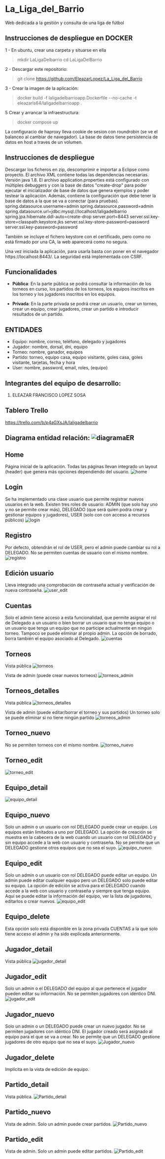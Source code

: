 # La_Liga_del_Barrio

Web dedicada a la gestión y consulta de una liga de fútbol

## Instrucciones de despliegue en DOCKER
1 - En ubuntu, crear una carpeta y situarse en ella

   > mkdir LaLigaDelbarrio
   > cd LaLigaDelBarrio

2 - Descargar este repositorio:

   > git clone https://github.com/EleazarLopez/La_Liga_del_Barrio

3 - Crear la imagen de la aplicación: 

   > docker build -f laligadelbarrioapp.Dockerfile --no-cache -t eleazarls64/laligadelbarrioapp .


5 Crear y arrancar la infraestructura: 

   > docker compose up

La configuracio de haproxy lleva cookie de sesion con roundrobin (se ve el balanceo al cambiar de navegador).
La base de datos tiene persistencia de datos en host a traves de un volumen.

## Instrucciones de despliegue
Descargar los ficheros en zip, descomprimir e importar a Eclipse como proyecto. El archivo XML contiene todas las dependencias necesarias. Versión java 1.8.
El archivo application.properties está configurado con múltiples debuggers y con la base de datos "create-drop" para poder ejecutar el inicializador de base de datos que genera ejemplos y poder testear la aplicación. Además, contiene la configuración que debe tener la base de datos a la que se va a conectar (para pruebas).
spring.datasource.username=admin
spring.datasource.password=admin
spring.datasource.url=jdbc:mysql://localhost/laligadelbarrio
spring.jpa.hibernate.ddl-auto=create-drop
server.port=8443
server.ssl.key-store=classpath:keystore.jks
server.ssl.key-store-password=password
server.ssl.key-password=password

También se incluye el fichero keystore con el certificado, pero como no está firmado por una CA, la web aparecerá como no segura.

Una vez iniciada la aplicación, para usarla basta con poner en el navegador https://localhost:8443/. La seguridad está implementada con CSRF.

## Funcionalidades
* __Pública__: En la parte pública se podrá consultar la información de los torneos en curso, los partidos de los torneos, los equipos inscritos en los torneo y los jugadores inscritos en los equipos.

* __Privada__: En la parte privada se podrá crear un usuario, crear un torneo, crear un equipo, crear jugadores, crear un partido e introducir resultados de un partido.
 

## ENTIDADES
- Equipo: nombre, correo, teléfono, delegado y jugadores
- Jugador: nombre, dorsal, dni, equipo
- Torneo: nombre, ganador, equipos
- Partido: torneo, equipo casa, equipo visitante, goles casa, goles visitante, tarjetas, fecha y hora
- User: nombre, password, email, roles, (equipo)

## Integrantes del equipo de desarrollo:
 1. ELEAZAR FRANCISCO LOPEZ SOSA 

## Tablero Trello
https://trello.com/b/p4aGXsJA/laligadelbarrio

## Diagrama entidad relación: ![diagramaER](https://user-images.githubusercontent.com/27709224/160923628-785101aa-82d3-4c68-aedf-a84aa6d301ac.png)

## Home
Página inicial de la aplicación. Todas las páginas llevan integrado un layout (header) que genera más opciones dependiendo del usuario.
![home](https://user-images.githubusercontent.com/27709224/160924034-f22589d2-4642-4a25-b58d-ab4623614bae.png)

## Login
Se ha implementado una clase usuario que permite registrar nuevos usuarios en la web. Existen tres roles de usuario: ADMIN (que solo hay uno y no se permite crear más), DELEGADO (que será quien podra crear y gestionar equipos y jugadores), USER (solo con con acceso a recursos públicos)
![login](https://user-images.githubusercontent.com/27709224/160924101-0f9d5b61-4c55-4ea5-9c56-8b61b93d359f.png)

## Registro
Por defecto, obtendrán el rol de USER, pero el admin puede cambiar su rol a DELEGADO.
No se permiten cuentas de usuario con el mismo nombre.
![registro](https://user-images.githubusercontent.com/27709224/160924515-ed4a291f-cb20-4800-aefc-1c32044d58e4.png)

## Edición usuario
Lleva integrado una comprobación de contraseña actual y verificación de nueva contraseña.
![user_edit](https://user-images.githubusercontent.com/27709224/160924600-9932078e-2513-4554-9020-d9d54ace53e7.png)

## Cuentas
Solo el admin tiene acceso a esta funcionalidad, que permite asignar el rol de Delegado a un usuario o bien borrar un usuario que no tenga equipo o un usuario que tenga un equipo que no participe actualmente en ningún torneo. Tampoco se puede eliminar al propio admin. La opción de borrado, borra también el equipo asociado al Delegado.
![cuentas](https://user-images.githubusercontent.com/27709224/160924803-b6e63e53-a2a1-4e74-9975-338e5db8b8ca.png)

## Torneos
Vista pública
![torneos](https://user-images.githubusercontent.com/27709224/160925143-8f104052-1fe4-45b7-816f-d9a65a4f7e8d.png)

Vista de admin (puede crear nuevos torneos)
![torneos_admin](https://user-images.githubusercontent.com/27709224/160925106-65fbcb49-ce63-4916-adb4-f0953de6c8ba.png)

## Torneos_detalles
Vista pública
![torneos_detalles](https://user-images.githubusercontent.com/27709224/160925259-9a2cb732-c1e5-4a4d-994b-2152efdecf85.png)

Vista de admin (puede editar/borrar el torneo y sus partidos)
Un torneo solo se puede eliminar si no tiene ningún partido
![torneos_admin](https://user-images.githubusercontent.com/27709224/160925285-128b797f-ea08-417e-bc81-6617ba2c3dd2.png)

## Torneo_nuevo
No se permiten torneos con el mismo nombre.
![torneo_nuevo](https://user-images.githubusercontent.com/27709224/160925423-ff1009df-8ca0-42c2-a8f0-aaf771735e6d.png)

## Torneo_edit
![torneo_edit](https://user-images.githubusercontent.com/27709224/160925479-4251e003-2f2b-49f0-ac69-c20a3ea9d241.png)

## Equipo_detail
![equipo_detail](https://user-images.githubusercontent.com/27709224/160925722-9b370fd4-dc8e-42b6-9fa2-73f42c714253.png)

## Equipo_nuevo
Solo un admin o un usuario con rol DELEGADO puede crear un equipo. Los equipos están limitados a uno por DELEGADO. La opción de creación se muestra en la cabecera de la web cuando un usuario con rol DELEGADO y sin equipo accede a la web con usuario y contraseña.
No se permite que un DELEGADO gestione otros equipos que no sea el suyo.
![equipo_nuevo](https://user-images.githubusercontent.com/27709224/160925763-9de4c630-ef74-42d8-b32d-510691557fd5.png)

## Equipo_edit
Solo un admin o un usuario con rol DELEGADO puede editar un equipo. Un admin puede editar cualquier equipo pero un DELEGADO solo puede editar su equipo.
La opción de edición se activa para el DELEGADO cuando accede a la web con usuario y contraseña y siempre que tenga equipo.
Aquí se puede editar la información del equipo, ver la lista de jugadores, editarlos o crear nuevos.
![equipo_edit](https://user-images.githubusercontent.com/27709224/160925981-5b96eda8-390e-402b-8b0d-15219e8bb546.png)

## Equipo_delete
Esta opción solo está disponible en la zona privada CUENTAS a la que solo tiene acceso el admin y ha sido explicada anteriormente.

## Jugador_detail
Vista pública
![jugador_detail](https://user-images.githubusercontent.com/27709224/160926596-54d30a4e-60ec-414d-a690-35528761c618.png)

## Jugador_edit
Solo un admin o el DELEGADO del equipo al que pertenece el jugador pueden editar su información. No se permiten jugadores con idéntico DNI.
![jugador_edit](https://user-images.githubusercontent.com/27709224/160926742-c2b6ea73-391d-4c8b-a9bd-fd113c1daa5f.png)

## Jugador_nuevo
Solo un admin o un DELEGADO puede crear un nuevo jugador. No se permiten jugadores con idéntico DNI. El jugador creado será asignado al equipo para el que se va a crear. No se permite que un DELEGADO gestione jugadores de otro equipo que no sea el suyo.
![Jugador_nuevo](https://user-images.githubusercontent.com/27709224/160932575-58762dcc-1eb0-47a2-8963-80becd4e0e90.png)

## Jugador_delete
Implícita en la vista de edición de equipo.

## Partido_detail
Vista pública.
![Partido_detail](https://user-images.githubusercontent.com/27709224/160927498-2b3b508a-37ac-4e51-ad7f-d897610abe70.png)

## Partido_nuevo
Vista de admin. Solo un admin puede crear partidos.
![Partido_nuevo](https://user-images.githubusercontent.com/27709224/160927568-38a21606-f538-4166-93a2-fd9dda4fc0a8.png)

## Partido_edit
Vista de admin. Solo un admin puede editar partidos.
![Partido_edit](https://user-images.githubusercontent.com/27709224/160927623-4e535bf2-b91c-473b-b763-9dce85d49194.png)

